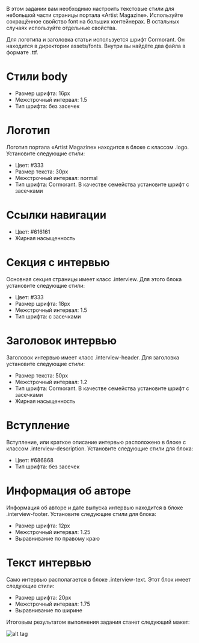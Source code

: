 <p>В этом задании вам необходимо настроить текстовые стили для небольшой части страницы портала «Artist Magazine». Используйте сокращённое свойство font на больших контейнерах. В остальных случаях используйте отдельные свойства.</p>
<p>Для логотипа и заголовка статьи используется шрифт Cormorant. Он находится в директории assets/fonts. Внутри вы найдёте два файла в формате .ttf.</p>
<h1>Стили body</h1>
<ul>
  <li>Размер шрифта: 16px</li>
  <li>Межстрочный интервал: 1.5</li>
  <li>Тип шрифта: без засечек</li>
</ul>
<h1>Логотип</h1>
<p>Логотип портала «Artist Magazine» находится в блоке с классом .logo. Установите следующие стили:</p>
<ul>
  <li>Цвет: #333</li>
  <li>Размер текста: 30px</li>
  <li>Межстрочный интервал: normal</li>
  <li>Тип шрифта: Cormorant. В качестве семейства установите шрифт с засечками</li>
</ul>
<h1>Ссылки навигации</h1>
<ul>
  <li>Цвет: #616161</li>
  <li>Жирная насыщенность</li>
</ul>
<h1>Секция с интервью</h1>
<p>Основная секция страницы имеет класс .interview. Для этого блока установите следующие стили:</p>
<ul>
  <li>Цвет: #333
  <li>Размер шрифта: 18px</li>
  <li>Межстрочный интервал: 1.5</li>
  <li>Тип шрифта: с засечками</li>
</ul>
<h1>Заголовок интервью</h1>
<p>Заголовок интервью имеет класс .interview-header. Для заголовка установите следующие стили:</p>
<ul>
  <li>Размер текста: 50px</li>
  <li>Межстрочный интервал: 1.2</li>
  <li>Тип шрифта: Cormorant. В качестве семейства установите шрифт с засечками</li>
  <li>Жирная насыщенность</li>
</ul>
<h1>Вступление</h1>
<p>Вступление, или краткое описание интервью расположено в блоке с классом .interview-description. Установите следующие стили для блока:</p>
<ul>
  <li>Цвет: #686868</li>
  <li>Тип шрифта: без засечек</li>
</ul>
<h1>Информация об авторе</h1>
<p>Информация об авторе и дате выпуска интервью находится в блоке .interview-footer. Установите следующие стили для блока:</p>
<ul>
  <li>Размер шрифта: 12px</li>
  <li>Межстрочный интервал: 1.25</li>
  <li>Выравнивание по правому краю</li>
</ul>
<h1>Текст интервью</h1>
<p>Само интервью располагается в блоке .interview-text. Этот блок имеет следующие стили:</p>
<ul>
  <li>Размер шрифта: 20px</li>
  <li>Межстрочный интервал: 1.75</li>
  <li>Выравнивание по ширине</li>
</ul>
<p>Итоговым результатом выполнения задания станет следующий макет:</p>

![alt tag](https://cdn2.hexlet.io/derivations/image/original/eyJpZCI6IjJkMDVjMzgxMDI0MDRmMjg5NmFjMTIyNjE2Zjc3NDhiLmpwZyIsInN0b3JhZ2UiOiJjYWNoZSJ9?signature=48867f84ff174fcb47fdb5c2b731b7fc095dc6b57544f1786d741389030db03d)
